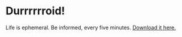 # Durrrrrroid!

Life is ephemeral. Be informed, every five minutes. [Download it here.](https://github.com/lut4rp/durroid/releases)
